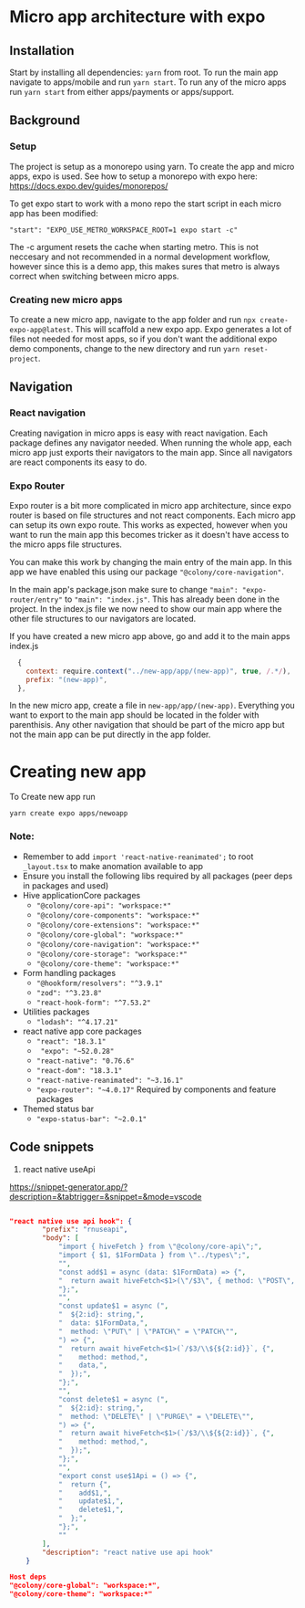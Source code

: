 # Micro app architecture with expo

## Installation

Start by installing all dependencies:
`yarn` from root. To run the main app navigate to apps/mobile and run `yarn start`. To run any of the micro apps run `yarn start` from either apps/payments or apps/support.

## Background

### Setup

The project is setup as a monorepo using yarn. To create the app and micro apps, expo is used. See how to setup a monorepo with expo here: https://docs.expo.dev/guides/monorepos/

To get expo start to work with a mono repo the start script in each micro app has been modified:

`"start": "EXPO_USE_METRO_WORKSPACE_ROOT=1 expo start -c"`

The -c argument resets the cache when starting metro. This is not neccesary and not recommended in a normal development workflow, however since this is a demo app, this makes sures that metro is always correct when switching between micro apps.

### Creating new micro apps

To create a new micro app, navigate to the app folder and run `npx create-expo-app@latest`. This will scaffold a new expo app. Expo generates a lot of files not needed for most apps, so if you don't want the additional expo demo components, change to the new directory and run `yarn reset-project`.

## Navigation

### React navigation

Creating navigation in micro apps is easy with react navigation. Each package defines any navigator needed. When running the whole app, each micro app just exports their navigators to the main app. Since all navigators are react components its easy to do.

### Expo Router

Expo router is a bit more complicated in micro app architecture, since expo router is based on file structures and not react components. Each micro app can setup its own expo route. This works as expected, however when you want to run the main app this becomes tricker as it doesn't have access to the micro apps file structures.

You can make this work by changing the main entry of the main app. In this app we have enabled this using our package `"@colony/core-navigation"`.

In the main app's package.json make sure to change `"main": "expo-router/entry"` to `"main": "index.js"`. This has already been done in the project. In the index.js file we now need to show our main app where the other file structures to our navigators are located.

If you have created a new micro app above, go and add it to the main apps index.js

```js
  {
    context: require.context("../new-app/app/(new-app)", true, /.*/),
    prefix: "(new-app)",
  },
```

In the new micro app, create a file in `new-app/app/(new-app)`. Everything you want to export to the main app should be located in the folder with parenthisis. Any other navigation that should be part of the micro app but not the main app can be put directly in the app folder.

# Creating new app

To Create new app run

```shell
yarn create expo apps/newoapp
```

### Note:

- Remember to add `import 'react-native-reanimated';` to root `_layout.tsx` to make anomation available to app
- Ensure you install the following libs required by all packages (peer deps in packages and used)
- Hive applicationCore packages
  - `"@colony/core-api": "workspace:*"`
  - `"@colony/core-components": "workspace:*"`
  - `"@colony/core-extensions": "workspace:*"`
  - `"@colony/core-global": "workspace:*"`
  - `"@colony/core-navigation": "workspace:*"`
  - `"@colony/core-storage": "workspace:*"`
  - `"@colony/core-theme": "workspace:*"`
- Form handling packages
  - `"@hookform/resolvers": "^3.9.1"`
  - `"zod": "^3.23.8"`
  - `"react-hook-form": "^7.53.2"`
- Utilities packages
  - `"lodash": "^4.17.21"`
- react native app core packages
  - `"react": "18.3.1"`
  - ` "expo": "~52.0.28"`
  - `"react-native": "0.76.6"`
  - `"react-dom": "18.3.1"`
  - `"react-native-reanimated": "~3.16.1"`
  - `"expo-router": "~4.0.17"` Required by components and feature packages
- Themed status bar
  - `"expo-status-bar": "~2.0.1"`

## Code snippets

1. react native useApi

https://snippet-generator.app/?description=&tabtrigger=&snippet=&mode=vscode

```json

"react native use api hook": {
		"prefix": "rnuseapi",
		"body": [
			"import { hiveFetch } from \"@colony/core-api\";",
			"import { $1, $1FormData } from \"../types\";",
			"",
			"const add$1 = async (data: $1FormData) => {",
			"  return await hiveFetch<$1>(\"/$3\", { method: \"POST\", data });",
			"};",
			"",
			"const update$1 = async (",
			"  ${2:id}: string,",
			"  data: $1FormData,",
			"  method: \"PUT\" | \"PATCH\" = \"PATCH\"",
			") => {",
			"  return await hiveFetch<$1>(`/$3/\\${${2:id}}`, {",
			"    method: method,",
			"    data,",
			"  });",
			"};",
			"",
			"const delete$1 = async (",
			"  ${2:id}: string,",
			"  method: \"DELETE\" | \"PURGE\" = \"DELETE\"",
			") => {",
			"  return await hiveFetch<$1>(`/$3/\\${${2:id}}`, {",
			"    method: method,",
			"  });",
			"};",
			"",
			"export const use$1Api = () => {",
			"  return {",
			"    add$1,",
			"    update$1,",
			"    delete$1,",
			"  };",
			"};",
			""
		],
		"description": "react native use api hook"
	}
```

```json
Host deps
"@colony/core-global": "workspace:*",
"@colony/core-theme": "workspace:*"

```
